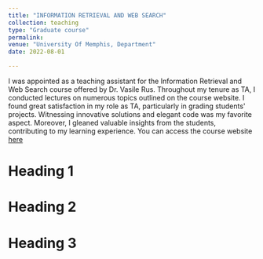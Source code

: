 ```yaml
---
title: "INFORMATION RETRIEVAL AND WEB SEARCH"
collection: teaching
type: "Graduate course"
permalink: 
venue: "University Of Memphis, Department"
date: 2022-08-01

---
```


I was appointed as a teaching assistant for the Information Retrieval and Web Search course offered by Dr. Vasile Rus. Throughout my tenure as TA, I conducted lectures on numerous topics outlined on the course website. I found great satisfaction in my role as TA, particularly in grading students' projects. Witnessing innovative solutions and elegant code was my favorite aspect. Moreover, I gleaned valuable insights from the students, contributing to my learning experience. You can access the course website [here](https://www.cs.memphis.edu/~vrus/teaching/ir-websearch/)

Heading 1
======

Heading 2
======

Heading 3
======
